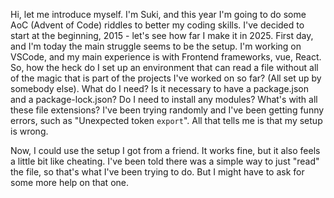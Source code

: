 Hi, let me introduce myself. I'm Suki, and this year I'm going to
do some AoC (Advent of Code) riddles to better my coding skills.
I've decided to start at the beginning, 2015 - let's see how far I make it
in 2025.
First day, and I'm today the main struggle seems to be the setup.
I'm working on VSCode, and my main experience is with Frontend frameworks,
vue, React.
So, how the heck do I set up an environment that can read a file without all
of the magic that is part of the projects I've worked on so far? (All set up
by somebody else). What do I need?
Is it necessary to have a package.json and a package-lock.json?
Do I need to install any modules?
What's with all these file extensions?
I've been trying randomly and I've been getting funny errors, such as
"Unexpected token `export`". All that tells me is that my setup is wrong.

Now, I could use the setup I got from a friend. It works fine, but it also feels
a little bit like cheating. I've been told there was a simple way to just "read"
the file, so that's what I've been trying to do. But I might have to ask for some
more help on that one.